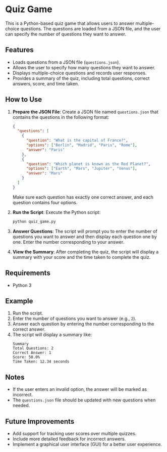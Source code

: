 # Quiz Game

This is a Python-based quiz game that allows users to answer multiple-choice questions. The questions are loaded from a JSON file, and the user can specify the number of questions they want to answer.

## Features
- Loads questions from a JSON file (`questions.json`).
- Allows the user to specify how many questions they want to answer.
- Displays multiple-choice questions and records user responses.
- Provides a summary of the quiz, including total questions, correct answers, score, and time taken.

## How to Use
1. **Prepare the JSON File**: Create a JSON file named `questions.json` that contains the questions in the following format:
   ```json
   {
     "questions": [
       {
         "question": "What is the capital of France?",
         "options": ["Berlin", "Madrid", "Paris", "Rome"],
         "answer": "Paris"
       },
       {
         "question": "Which planet is known as the Red Planet?",
         "options": ["Earth", "Mars", "Jupiter", "Venus"],
         "answer": "Mars"
       }
     ]
   }
   ```
   Make sure each question has exactly one correct answer, and each question contains four options.

2. **Run the Script**: Execute the Python script:
   ```sh
   python quiz_game.py
   ```

3. **Answer Questions**: The script will prompt you to enter the number of questions you want to answer and then display each question one by one. Enter the number corresponding to your answer.

4. **View the Summary**: After completing the quiz, the script will display a summary with your score and the time taken to complete the quiz.

## Requirements
- Python 3

## Example
1. Run the script.
2. Enter the number of questions you want to answer (e.g., `2`).
3. Answer each question by entering the number corresponding to the correct answer.
4. The script will display a summary like:
   ```
   Summary
   Total Questions: 2
   Correct Answer: 1
   Score: 50.0%
   Time Taken: 12.34 seconds
   ```

## Notes
- If the user enters an invalid option, the answer will be marked as incorrect.
- The `questions.json` file should be updated with new questions when needed.

## Future Improvements
- Add support for tracking user scores over multiple quizzes.
- Include more detailed feedback for incorrect answers.
- Implement a graphical user interface (GUI) for a better user experience.

